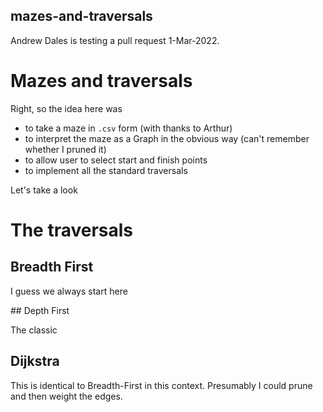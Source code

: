## mazes-and-traversals

Andrew Dales is testing a pull request 1-Mar-2022.

# Mazes and traversals

Right, so the idea here was

- to take a maze in `.csv` form (with thanks to Arthur)
- to interpret the maze as a Graph in the obvious way (can't remember whether I pruned it)
- to allow user to select start and finish points
- to implement all the standard traversals

Let's take a look

# The traversals

## Breadth First

I guess we always start here

## Depth First

The classic

## Dijkstra

This is identical to Breadth-First in this context. Presumably I could prune and then weight the edges.
